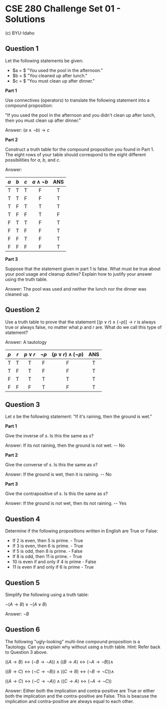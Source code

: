 # CSE 280 Challenge Set 01 - Solutions

(c) BYU-Idaho

## Question 1

Let the following statements be given:

* $a = $ "You used the pool in the afternoon."
* $b = $ "You cleaned up after lunch."
* $c = $ "You must clean up after dinner."

**Part 1**

Use connectives (operators) to translate the following statement into a compound proposition:

"If you used the pool in the afternoon and you didn't clean up after lunch, then you must clean up after dinner."

Answer: $(a \land \neg b) \to c$

**Part 2**

Construct a truth table for the compound proposition you found in Part 1.  The eight rows of your table should correspond to the eight different possibilities for $a$, $b$, and $c$.

Answer:

|$a$|$b$|$c$|$a \land \neg b$|ANS|
|:-:|:-:|:-:|:-:|:-:|
|T|T|T|F|T|
|T|T|F|F|T|
|T|F|T|T|T|
|T|F|F|T|F|
|F|T|T|F|T|
|F|T|F|F|T|
|F|F|T|F|T|
|F|F|F|F|T|

**Part 3**

Suppose that the statement given in part 1 is false.  What must be true about your pool usage and cleanup duties?  Explain how to justify your answer using the truth table.

Answer: The pool was used and neither the lunch nor the dinner was cleaned up.

## Question 2

Use a truth table to prove that the statement $[(p \lor r) \land (\neg p)] \to r$ is always true or always false, no matter what $p$ and $r$ are.  What do we call this type of statement?

Answer:  A tautology

|$p$|$r$|$p \lor r$|$\neg p$|$(p \lor r) \land (\neg p)$|ANS|
|:-:|:-:|:-:|:-:|:-:|:-:|
|T|T|T|F|F|T|
|T|F|T|F|F|T|
|F|T|T|T|T|T|
|F|F|F|T|F|T|

## Question 3

Let $s$ be the following statement:  "If it's raining, then the ground is wet."

**Part 1**

Give the inverse of $s$.  Is this the same as $s$?

Answer: If its not raining, then the ground is not wet. -- No

**Part 2**

Give the converse of $s$.  Is this the same as $s$?

Answer: If the ground is wet, then it is raining. -- No

**Part 3**

Give the contrapositive of $s$.  Is this the same as $s$?

Answer:  If the ground is not wet, then its not raining. -- Yes

## Question 4

Determine if the following propositions written in English are True or False:

* If 2 is even, then 5 is prime. - True
* If 3 is even, then 6 is prime. - True
* If 5 is odd, then 8 is prime. - False
* If 8 is odd, then 11 is prime. - True
* 10 is even if and only if 4 is prime - False
* 11 is even if and only if 6 is prime - True

## Question 5

Simplify the following using a truth table:

$\neg(A \to B) \lor \neg(A \lor B)$

Answer: $\neg B$

## Question 6

The following "ugly-looking" multi-line compound proposition is a Tautology.  Can you explain why without using a truth table.  Hint: Refer back to Question 3 above.

$((A \to B) \leftrightarrow (\neg B \to \neg A)) \land ((B \to A) \leftrightarrow (\neg A \to \neg B)) \land$

$((B \to C) \leftrightarrow (\neg C \to \neg B)) \land ((C \to B) \leftrightarrow (\neg B \to \neg C)) \land$

$((A \to C) \leftrightarrow (\neg C \to \neg A)) \land ((C \to A) \leftrightarrow (\neg A \to \neg C))$

Answer: Either both the implication and contra-positive are True or either both the implication and the contra-positive are False.  This is beacuse the implication and contra-positive are always equal to each other.






